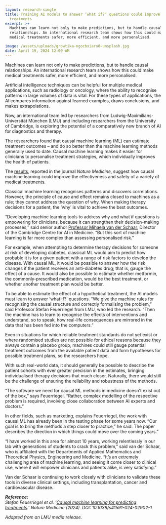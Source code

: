 ```yaml
---
layout: research-single
title: Training AI models to answer ‘what if?’ questions could improve medical
  treatments
excerpt: >+
  Machines can learn not only to make predictions, but to handle causal
  relationships. An international research team shows how this could make
  medical treatments safer, more efficient, and more personalised.

image: /assets/uploads/growtika-ngocbxiaro0-unsplash.jpg
date: April 19, 2024 12:00 AM
---
```

Machines can learn not only to make predictions, but to handle causal relationships. An international research team shows how this could make medical treatments safer, more efficient, and more personalised.

Artificial intelligence techniques can be helpful for multiple medical applications, such as radiology or oncology, where the ability to recognise patterns in large volumes of data is vital. For these types of applications, the AI compares information against learned examples, draws conclusions, and makes extrapolations.

Now, an international team led by researchers from Ludwig-Maximilians-Universität München (LMU) and including researchers from the University of Cambridge, is exploring the potential of a comparatively new branch of AI for diagnostics and therapy.

The researchers found that causal machine learning (ML) can estimate treatment outcomes – and do so better than the machine learning methods generally used to date. Causal machine learning makes it easier for clinicians to personalise treatment strategies, which individually improves the health of patients.

The [results](https://www.nature.com/articles/s41591-024-02902-1), reported in the journal *Nature Medicine*, suggest how causal machine learning could improve the effectiveness and safety of a variety of medical treatments.

Classical machine learning recognises patterns and discovers correlations. However, the principle of cause and effect remains closed to machines as a rule; they cannot address the question of why. When making therapy decisions for a patient, the ‘why’ is vital to achieve the best outcomes.

“Developing machine learning tools to address why and what if questions is empowering for clinicians, because it can strengthen their decision-making processes,” said senior author [Professor Mihaela van der Schaar](https://www.vanderschaar-lab.com/), Director of the Cambridge Centre for AI in Medicine. “But this sort of machine learning is far more complex than assessing personalised risk.”

For example, when attempting to determine therapy decisions for someone at risk of developing diabetes, classical ML would aim to predict how probable it is for a given patient with a range of risk factors to develop the disease. With causal ML, it would be possible to answer how the risk changes if the patient receives an anti-diabetes drug; that is, gauge the effect of a cause. It would also be possible to estimate whether metformin, the commonly-prescribed medication, would be the best treatment, or whether another treatment plan would be better.

To be able to estimate the effect of a hypothetical treatment, the AI models must learn to answer ‘what if?’ questions. “We give the machine rules for recognising the causal structure and correctly formalising the problem,” said Professor Stefan Feuerriegel from LMU, who led the research. “Then the machine has to learn to recognise the effects of interventions and understand, so to speak, how real-life consequences are mirrored in the data that has been fed into the computers.”

Even in situations for which reliable treatment standards do not yet exist or where randomised studies are not possible for ethical reasons because they always contain a placebo group, machines could still gauge potential treatment outcomes from the available patient data and form hypotheses for possible treatment plans, so the researchers hope.

With such real-world data, it should generally be possible to describe the patient cohorts with ever greater precision in the estimates, bringing individualised therapy decisions that much closer. Naturally, there would still be the challenge of ensuring the reliability and robustness of the methods.

“The software we need for causal ML methods in medicine doesn’t exist out of the box,” says Feuerriegel. “Rather, complex modelling of the respective problem is required, involving close collaboration between AI experts and doctors.”

In other fields, such as marketing, explains Feuerriegel, the work with causal ML has already been in the testing phase for some years now. “Our goal is to bring the methods a step closer to practice,” he said. The paper describes the direction in which things could move over the coming years.”

“I have worked in this area for almost 10 years, working relentlessly in our lab with generations of students to crack this problem,” said van der Schaar, who is affiliated with the Departments of Applied Mathematics and Theoretical Physics, Engineering and Medicine. “It’s an extremely challenging area of machine learning, and seeing it come closer to clinical use, where it will empower clinicians and patients alike, is very satisfying.”

Van der Schaar is continuing to work closely with clinicians to validate these tools in diverse clinical settings, including transplantation, cancer and cardiovascular disease.

***Reference:**\
Stefan Feuerriegel et al. ‘[Causal machine learning for predicting treatments](https://www.nature.com/articles/s41591-024-02902-1).’ Nature Medicine (2024). DOI: 10.1038/s41591-024-02902-1*

*Adapted from an LMU media release.*